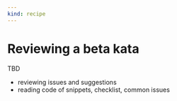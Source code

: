 ```yaml
---
kind: recipe
---
```


# Reviewing a beta kata

TBD

- reviewing issues and suggestions
- reading code of snippets, checklist, common issues
